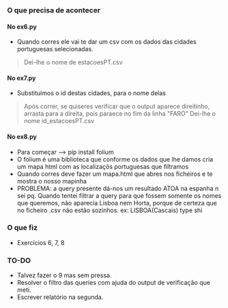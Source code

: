 ### O que precisa de acontecer

#### No ex6.py 
- Quando corres ele vai te dar um csv com os dados das cidades portuguesas selecionadas.
> Dei-lhe o nome de estacoesPT.csv

#### No ex7.py 
- Substituímos o id destas cidades, para o nome delas
> Após correr, se quiseres verificar que o output aparece direitinho, arrasta para a direita, pois paraece no fim da linha "FARO"
> Dei-lhe o nome id_estacoesPT.csv

#### No ex8.py
- Para começar --> pip install folium
- O folium é uma biblioteca que conforme os dados que lhe damos cria um mapa html com as localizaçõs portuguesas que filtramos
- Quando corres deve fazer um mapa.html que abres nos ficheiros e te mostra o nosso mapinha
- PROBLEMA: a query presente dá-nos um resultado ATOA na espanha n sei pq. Quando tentei filtrar a query para que fossem somente os nomes que queremos, não aparecia Lisboa nem Horta, porque de certeza que no ficheiro .csv não estão sozinhos. ex: LISBOA(Cascais) type shi

### O que fiz
- Exercícios 6, 7, 8 

### TO-DO
- Talvez fazer o 9 mas sem pressa.
- Resolver o filtro das queries com ajuda do output de verificação que meti.
- Escrever relatório na segunda.